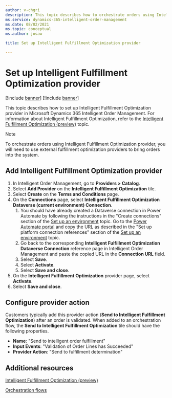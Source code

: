 ```yaml
---
author: v-chgri
description: This topic describes how to orchestrate orders using Intelligent Fulfillment Optimization provider in Microsoft Dynamics 365 Intelligent Order Management.
ms.service: dynamics-365-intelligent-order-management
ms.date: 08/02/2021
ms.topic: conceptual
ms.author: josaw

title: Set up Intelligent Fulfillment Optimization provider

---
```


# Set up Intelligent Fulfillment Optimization provider

[!include [banner](includes/banner.md)]
[!include [banner](includes/preview-banner.md)]

This topic describes how to set up Intelligent Fulfillment Optimization provider in Microsoft Dynamics 365 Intelligent Order Management. For information about Intelligent Fulfillment Optimization, refer to the [Intelligent Fulfillment Optimization (preview)](iof.md) topic.

> [!NOTE]
> To orchestrate orders using Intelligent Fulfillment Optimization provider, you will need to use external fulfillment optimization providers to bring orders into the system.


## Add Intelligent Fulfillment Optimization provider
 
1. In Intelligent Order Management, go to **Providers \> Catalog**.
2. Select **Add Provider** on the **Intelligent Fulfillment Optimization** tile.
3. Select **Create** on the **Terms and Conditions** page.
4. On the **Connections** page, select **Intelligent Fulfillment Optimization Dataverse (current environment) Connection**.
   1. You should have already created a Dataverse connection in Power Automate by following the instructions in the "Create connections" section of the [Set up an environment](setup.md#create-connections) topic. Go to the [Power Automate portal](https://us.flow.microsoft.com/) and copy the URL as described in the "Set up platform connection references" section of the [Set up an environment](setup.md#create-connections) topic.
   1. Go back to the corresponding **Intelligent Fulfillment Optimization Dataverse Connection** reference page in Intelligent Order Management and paste the copied URL in the **Connection URL** field.
   1. Select **Save**.
   1. Select **Activate**.
   1. Select **Save and close**.
5. On the **Intelligent Fulfillment Optimization** provider page, select **Activate**.
6. Select **Save and close**.

## Configure provider action

Customers typically add this provider action (**Send to Intelligent Fulfillment Optimization**) after an order is validated. When added to an orchestration flow, the **Send to Intelligent Fulfillment Optimization** tile should have the following properties.

-   **Name**: "Send to intelligent order fulfillment" 
-   **Input Events**: "Validation of Order Lines has Succeeded"
-   **Provider Action**: "Send to fulfillment determination"

## Additional resources

[Intelligent Fulfillment Optimization (preview)](ifo.md) 

[Orchestration flows](orchestration-flows.md)

